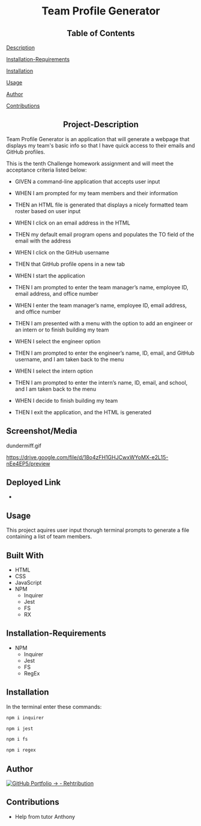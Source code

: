 <h1 align="center">Team Profile Generator</h1>

<h2 align="center">Table of Contents</h2>

  [Description](#Project-Description)
  
  [Installation-Requirements](##Installation-Requirements)
  
  [Installation](##Installation)
  
  [Usage](##Usage)
  
  [Author](##Author) 

  [Contributions](##Contributions)
  

<h2 align="center">Project-Description</h2>
Team Profile Generator is an application that will generate a webpage that displays my team's basic info so that I have quick access to their emails and GitHub profiles.

This is the tenth Challenge homework assignment and will meet the acceptance criteria listed below:

- GIVEN a command-line application that accepts user input

- WHEN I am prompted for my team members and their information

- THEN an HTML file is generated that displays a nicely formatted team roster based on user input

- WHEN I click on an email address in the HTML

- THEN my default email program opens and populates the TO field of the email with the address

- WHEN I click on the GitHub username

- THEN that GitHub profile opens in a new tab

- WHEN I start the application

- THEN I am prompted to enter the team manager’s name, employee ID, email address, and office number

- WHEN I enter the team manager’s name, employee ID, email address, and office number

- THEN I am presented with a menu with the option to add an engineer or an intern or to finish building my team

- WHEN I select the engineer option

- THEN I am prompted to enter the engineer’s name, ID, email, and GitHub username, and I am taken back to the menu

- WHEN I select the intern option

- THEN I am prompted to enter the intern’s name, ID, email, and school, and I am taken back to the menu

- WHEN I decide to finish building my team

- THEN I exit the application, and the HTML is generated


## Screenshot/Media

dundermiff.gif

<https://drive.google.com/file/d/18o4zFH1GHJCwxWYoMX-e2L15-nEe4EP5/preview>


## Deployed Link
- 
## Usage
This project aquires user input thorugh terminal prompts to generate a file containing a list of team members.
## Built With

- HTML
- CSS
- JavaScript
- NPM
    - Inquirer
    - Jest
    - FS
    - RX

## Installation-Requirements
- NPM
    - Inquirer
    - Jest
    - FS
    - RegEx
## Installation
In the terminal enter these commands:
```bash
npm i inquirer
```
```bash
npm i jest
```
```bash
npm i fs
```
```bash
npm i regex
```

## Author

[![GitHub Portfolio -> - Rehtribution](https://img.shields.io/badge/GitHub_Portfolio_-->-Rehtribution-1f425f?style=for-the-badge)](https://github.com/Rehtribution)

## Contributions

- Help from tutor Anthony

